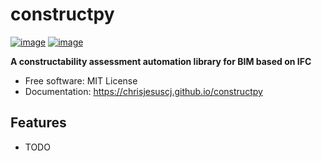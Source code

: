 # constructpy


[![image](https://img.shields.io/pypi/v/constructpy.svg)](https://pypi.python.org/pypi/constructpy)
[![image](https://img.shields.io/conda/vn/conda-forge/constructpy.svg)](https://anaconda.org/conda-forge/constructpy)


**A constructability assessment automation library for BIM based on IFC**


-   Free software: MIT License
-   Documentation: https://chrisjesuscj.github.io/constructpy
    

## Features

-   TODO
